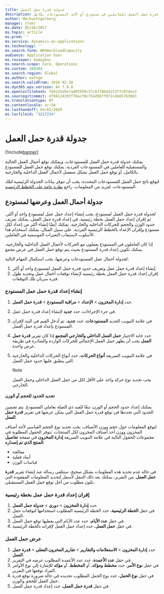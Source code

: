 ```yaml
---
title: جدولة قدرة حمل العمل
description: يشرح هذا الموضوع كيفية إعداد وجدولة قدرة حمل العمل للعاملين في مستودع أو لأحد المستودعات بكامل.
author: MarkusFogelberg
manager: tfehr
ms.date: 05/26/2017
ms.topic: article
ms.prod: ''
ms.service: dynamics-ax-applications
ms.technology: ''
ms.search.form: WMSWorkloadCapacity
audience: Application User
ms.reviewer: kamaybac
ms.search.scope: Core, Operations
ms.custom: 269384
ms.search.region: Global
ms.author: mafoge
ms.search.validFrom: 2016-02-28
ms.dyn365.ops.version: AX 7.0.0
ms.openlocfilehash: fd4225d9e7ad65939c57cb770ba521377c87dea3
ms.sourcegitcommit: 4f9912439ff78acf0c754d5bff972c4b85763093
ms.translationtype: HT
ms.contentlocale: ar-SA
ms.lasthandoff: 04/02/2020
ms.locfileid: "3217254"
---
```

# <a name="schedule-workload-capacity"></a>جدولة قدرة حمل العمل

[!include[banner](../includes/banner.md)]

يمكنك جدولة قدرة حمل العمل للمستودعات، ويمكنك توقع أحمال العمل الحالية والمستقبلية للعاملين في المستودعات الفردية. يمكنك توقع حمل العمل للمستودع بالكامل، أو توقع حمل العمل بشكل منفصل لأحمال العمل الداخلية والخارجية.

لتوقع ناتج حمل العمل للمستودعات المحددة، يجب أن تتوفر بيانات الجدولة الرئيسية لتلك المستودعات. لمزيد من المعلومات، راجع [نظرة عامة على الخطط الرئيسية](../master-planning/master-plans.md).

## <a name="schedule-and-view-workloads-for-a-warehouse"></a>جدولة أحمال العمل وعرضها لمستودع

لجدولة قدرة حمل العمل لمستودع، يجب إنشاء إعداد حمل عمل لمستودع واحد أو أكثر، ثم إقران إعداد حمل العمل بخطة رئيسية. في إعداد قدرة حمل العمل، يمكنك تعريف حدود الوزن والحجم للحركات الداخلية والخارجية. يمكنك أيضًا إنشاء أكثر من إعداد لكل مستودع وإقران الإعداد بالخطط الرئيسية الفردية. على سبيل المثال، يمكنك استخدام هذا الأسلوب لاستيعاب التغيرات الموسمية في العاملين.

إذا كان العاملون في المستودع يعملون مع الحركات لأحمال العمل الداخلية والخارجية، يمكنك تكوين إعداد قدرة المستودع بحيث يتم توقع حمل العمل في عرض مجمع.

لجدولة أحمال عمل المستودعات وعرضها، يجب استكمال المهام التالية:

1. إنشاء إعداد قدرة حمل عمل وتعريف حدود قدرة حمل العمل لمستودع واحد أو أكثر.
2. إقران إعداد قدرة حمل العمل بخطة رئيسية لإنشاء توقعات أحمال عمل وتحديد طول فترة سريان تلك التوقعات.

### <a name="create-a-workload-capacity-setup-for-a-warehouse"></a>إنشاء إعداد قدرة حمل عمل المستودع

1. حدد **إدارة المخزون** \> **الإعداد** \> **مراقبة المستودع** \> **قدرة حمل العمل‬**.
2. في جزء الإجراءات، حدد **جديد** لإنشاء إعداد قدرة حمل عمل.
3. في علامة التبويب الجديد **المستودعات**، حدد **جديد**، ثم أدخل القيم في البند لإقران المستودع بإعداد قدرة حمل العمل.
4. حدد خانة الاختيار **حمل العمل الداخلي والخارجي المجمع‬** إذا كان تقرير **قدرة حمل العمل** يجب أن يظهر حمل العمل الإجمالي للحركات الواردة والصادرة في طريقة عرض واحدة.
5. في علامة التبويب السريعة **أنواع الحركات**، حدد أنواع الحركات الداخلية والخارجية التي ينطبق عليها حدود حمل العمل.

    > [!NOTE]
    > يجب تحديد نوع حركة واحد على الأقل لكل من حمل العمل الداخلي وحمل العمل الخارجي.

#### <a name="define-limits-for-volume-or-weight"></a>تحديد الحدود للحجم أو الوزن

يمكنك إعداد حدود الحجم أو الوزن، تبعًا للقيد ذي الصلة بعاملي المستودع. يتم تضمين الحدود التي تحددها في توقع قدرة حمل العمل التي يمكن عرضها في تقرير **قدرة حمل العمل**.

لتوقع المعلومات حول حجم ووزن الأصناف، يجب تحديد نوع الحجم القياسي لأحد أصناف المخزون ووزن أحد أصناف المخزون لكل المنتجات. تتوفر الحقول المطلوبة في مجموعات الحقول التالية في علامة التبويب السريعة **إدارة المخزون** في صفحة **تفاصيل المنتج الذي تم إصداره‬**:

- معالجة
- أبعاد فعلية
- قياسات الوزن

في حالة عدم تحديد هذه المعلومات بشكل صحيح، ستتلقى رسالة عند إنشاء تقرير **قدرة حمل العمل**. من التقرير، يمكنك بعد ذلك التنقل لأسفل لتحديد المعلومات المفقودة التي تكون مطلوب من أجل توقع حمل العمل المستقبلي.

### <a name="associate-a-workload-capacity-setup-with-a-master-plan"></a>إقران إعداد قدرة حمل عمل بخطة رئيسية

1. حدد **إدارة المخزون** \> **دوري** \> **جدولة حمل العمل**.
2. في حقل **الخطة الرئيسية**، حدد الخطة الرئيسية المطلوب استخدامها لتوقعات حمل العمل.
3. في حقل **عدد الأيام**، حدد عدد الأيام التي يغطيها توقع حمل العمل.
4. في حقل **حمل العمل**، حدد إعداد حمل العمل لإقرانه بالخطة الرئيسية.

### <a name="view-workload-capacity"></a>عرض حمل العمل

1. حدد **إدارة المخزون** \> **الاستعلامات والتقارير** \> **تقارير المخزون الفعلي‬** \> **قدرة حمل العمل**.
2. في حقل **عدد الأعمدة**، حدد عدد الأعمدة المطلوب عرضه في التقرير.
3. في حقل **نوع الأمر**، حدد **مخطط ومؤكد‬**، أو **المخطط**، أو **مؤكد** للإشارة إلى نوع الأوامر المراد توقعها في التقرير.
4. في حقل **نوع الحمل**، حدد نوع الحمل المطلوب تحديده في حالة ضرورة توقع قدرة حمل العمل للحجم والوزن.
5. في حقل **قدرة حمل العمل**، حدد إعداد قدرة حمل العمل.
